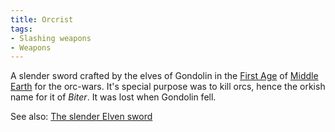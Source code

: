 ```yaml
---
title: Orcrist
tags:
- Slashing weapons
- Weapons
---
```


A slender sword crafted by the elves of Gondolin in the [First
Age](First_Age "wikilink") of [Middle Earth](Middle_Earth "wikilink")
for the orc-wars. It's special purpose was to kill orcs, hence the
orkish name for it of *Biter*. It was lost when Gondolin fell.

See also: [The slender Elven sword](The_slender_Elven_sword "wikilink")

